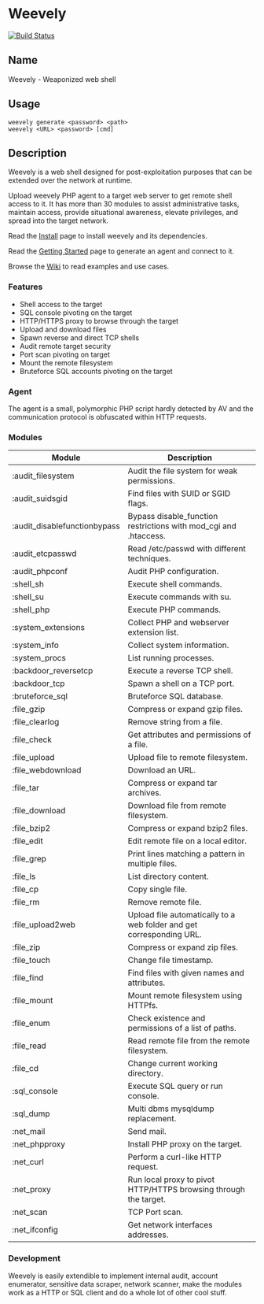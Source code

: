 Weevely
=======

[![Build Status](https://travis-ci.org/epinna/weevely3.svg?branch=master)](https://travis-ci.org/epinna/weevely3)

## Name

Weevely - Weaponized web shell

## Usage

```
weevely generate <password> <path>
weevely <URL> <password> [cmd]
```
  
## Description

Weevely is a web shell designed for post-exploitation purposes that can be extended over the network at runtime.

Upload weevely PHP agent to a target web server to get remote shell access to it. It has more than 30 modules to assist administrative tasks, maintain access, provide situational awareness, elevate privileges, and spread into the target network.

Read the [Install](https://github.com/epinna/weevely3/wiki/Install) page to install weevely and its dependencies.

Read the [Getting Started](https://github.com/epinna/weevely3/wiki/Getting-Started) page to generate an agent and connect to it.

Browse the [Wiki](https://github.com/epinna/weevely3/wiki) to read examples and use cases.

### Features

* Shell access to the target
* SQL console pivoting on the target
* HTTP/HTTPS proxy to browse through the target
* Upload and download files
* Spawn reverse and direct TCP shells
* Audit remote target security
* Port scan pivoting on target
* Mount the remote filesystem
* Bruteforce SQL accounts pivoting on the target

### Agent

The agent is a small, polymorphic PHP script hardly detected by AV and the communication protocol is obfuscated within HTTP requests.

### Modules

| Module                      | Description
| --------------------------- | ------------------------------------------ |
| :audit_filesystem           | Audit the file system for weak permissions.
| :audit_suidsgid             |  Find files with SUID or SGID flags.
| :audit_disablefunctionbypass|  Bypass disable_function restrictions with mod_cgi and .htaccess.
| :audit_etcpasswd            |  Read /etc/passwd with different techniques.
| :audit_phpconf              |  Audit PHP configuration.
| :shell_sh                   |  Execute shell commands.
| :shell_su                   |  Execute commands with su.
| :shell_php                  |  Execute PHP commands.
| :system_extensions          |  Collect PHP and webserver extension list.
| :system_info                |  Collect system information.
| :system_procs               |  List running processes.
| :backdoor_reversetcp        |  Execute a reverse TCP shell.
| :backdoor_tcp               |  Spawn a shell on a TCP port.
| :bruteforce_sql             |  Bruteforce SQL database.
| :file_gzip                  |  Compress or expand gzip files.
| :file_clearlog              |  Remove string from a file.
| :file_check                 |  Get attributes and permissions of a file.
| :file_upload                |  Upload file to remote filesystem.
| :file_webdownload           |  Download an URL.
| :file_tar                   |  Compress or expand tar archives.
| :file_download              |  Download file from remote filesystem.
| :file_bzip2                 |  Compress or expand bzip2 files.
| :file_edit                  |  Edit remote file on a local editor.
| :file_grep                  |  Print lines matching a pattern in multiple files.
| :file_ls                    |  List directory content.
| :file_cp                    |  Copy single file.
| :file_rm                    |  Remove remote file.
| :file_upload2web            |  Upload file automatically to a web folder and get corresponding URL.
| :file_zip                   |  Compress or expand zip files.
| :file_touch                 |  Change file timestamp.
| :file_find                  |  Find files with given names and attributes.
| :file_mount                 |  Mount remote filesystem using HTTPfs.
| :file_enum                  |  Check existence and permissions of a list of paths.
| :file_read                  |  Read remote file from the remote filesystem.
| :file_cd                    |  Change current working directory.
| :sql_console                |  Execute SQL query or run console.
| :sql_dump                   |  Multi dbms mysqldump replacement.
| :net_mail                   |  Send mail.
| :net_phpproxy               |  Install PHP proxy on the target.
| :net_curl                   |  Perform a curl-like HTTP request.
| :net_proxy                  |  Run local proxy to pivot HTTP/HTTPS browsing through the target.
| :net_scan                   |  TCP Port scan.
| :net_ifconfig               |  Get network interfaces addresses.

### Development

Weevely is easily extendible to implement internal audit, account enumerator, sensitive data scraper, network scanner, make the modules work as a HTTP or SQL client and do a whole lot of other cool stuff.
